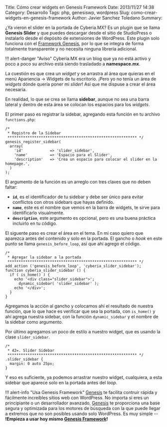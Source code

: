 Title: Cómo crear widgets en Genesis Framework
Date: 2013/11/27 14:38
Category: Desarrollo 
Tags: php, genesiswp, wordpress
Slug: como-crear-widgets-en-genesis-framework
Author: Javier Sanchez Toledano
Summary: 

¿Ya vieron el slider en la portada de Cyberia.MX? Es un plugin que se llama **Genesis Slider** y que puedes descargar desde el sitio de StudioPress o instalarlo desde el depósito de extensiones de WordPress. Este plugin solo funciona con el [Framework Genesis](http://ito.mx), por lo que se integra de forma totalmente transparente y no necesita ninguna librería adicional.

!!! alert-danger "Aviso"
    Cyberia.MX era un blog que ya no está activo y poco a poco su archivo está siendo trasladado a **namespace.mx**.

La cuestión es que crea un *widget* y se arrastra al área que quieras en el menú Apariencia -> Widgets de tu escritorio. ¡Pero yo no tenía un área de *widgets* dónde quería poner mi *slider*! Así que me dispuse a crear el área necesaria.

En realidad, lo que se crea se llama **sidebar**, aunque no sea una barra lateral y dentro de esta área se colocan los espacios para los *widgets*.

El primer paso es registrar la sidebar, agregando esta función en tu archivo `functions.php`:

```language-php
/*
 * Registro de la Sidebar
 ********************************************************** */
genesis_register_sidebar(
  array(
    'id'            => 'slider_sidebar',
    'name'          => 'Espacio para el Slider',
    'description'   => 'Crea un espacio para colocar el slider en la homepage.',
  )
);
```

El argumento de la función es un arreglo con tres claves que no deben faltar:

- **`id`**, es el identificador de tu sidebar y debe ser único para evitar conflictos con otros sidebars que hayas definido. 
- **`name`**, este es el nombre que vemos en la barra de widgets, te sirve para identificarlo visualmente. 
- **`description`**, este argumento es opcional, pero es una buena práctica incluirlo en tu código. 

El siguente paso es crear el área en el tema. En mi caso quiero que aparezca antes del contenido y solo en la portada. El gancho o *hook* en este punto se llama `genesis_before_loop`, así que ahí agrego el código.

```language-php
/*
 * Agregar la sidebar a la portada
 ********************************************************** */
add_action ('genesis_before_loop', 'cyberia_slider_sidebar');
function cyberia_slider_sidebar () {
  if ( is_home() ) {
    echo '<div class="slider_sidebar">';
      dynamic_sidebar( 'slider_sidebar' );
    echo '</div>';
  }
}
```

Agregamos la acción al gancho y colocamos ahí el resultado de nuestra función, que lo que hace es verificar que sea la portada, con `is_home()` y ahí agrega nuestra sidebar, con la función `dynamic_sidebar` y el nombre de la sidebar como argumento.

Por último agregamos un poco de estilo a nuestro widget, que es usando la clase `slider_sidebar`.

```language-css
/*
 * 42=. Slider Sidebar
 ********************************************************** */
.slider_sidebar {
  margin: 0 auto 25px;
}
```

Y eso es suficiente, ya podemos arrastrar nuestro widget, cualquiera, a esta sidebar que aparece solo en la portada antes del *loop*.

!!! alert-info "Usa Genesis Framework"
    [Genesis][gen] te facilita contruir rápida y fácilmente increíbles sitios web con WordPress. No importa si eres un principiante o un desarrollador avanzado, [Genesis][gen] te proporciona una base segura y optimizada para los motores de búsqueda con la que puede llegar a extremos que no son posibles usando solo WordPress. Es muy simple -- **!Empieza a usar hoy mismo [Genesis Framework][gen]!**
   
[gen]: http://ito.mx/genesis

